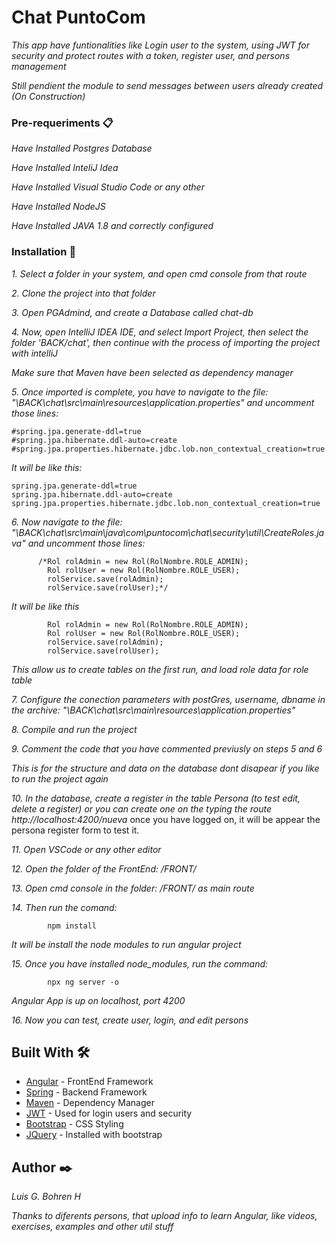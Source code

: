 # Chat PuntoCom

_This app have  funtionalities like Login user to the system, using JWT for security and protect routes with a token, register user, and persons management_

_Still pendient the module to send messages between users already created (On Construction)_



### Pre-requeriments 📋

_Have Installed Postgres Database_

_Have Installed InteliJ Idea_

_Have Installed Visual Studio Code or any other_

_Have Installed NodeJS_

_Have Installed JAVA 1.8 and correctly configured_

### Installation 🔧

_1. Select a folder in your system, and open cmd console from that route_

_2. Clone the project into that folder_

_3. Open PGAdmind, and create a Database called chat-db_

_4. Now, open IntelliJ IDEA IDE, and select Import Project, then select the folder 'BACK/chat', then continue with the process of importing the project with intelliJ_

_Make sure that Maven have been selected as dependency manager_

_5. Once imported is complete, you have to navigate to the file: "\BACK\chat\src\main\resources\application.properties" and uncomment those lines:_

```
#spring.jpa.generate-ddl=true
#spring.jpa.hibernate.ddl-auto=create
#spring.jpa.properties.hibernate.jdbc.lob.non_contextual_creation=true
```

_It will be like this:_
```
spring.jpa.generate-ddl=true
spring.jpa.hibernate.ddl-auto=create
spring.jpa.properties.hibernate.jdbc.lob.non_contextual_creation=true
```

_6. Now navigate to the file: "\BACK\chat\src\main\java\com\puntocom\chat\security\util\CreateRoles.java" and uncomment those lines:_


```
      /*Rol rolAdmin = new Rol(RolNombre.ROLE_ADMIN);
        Rol rolUser = new Rol(RolNombre.ROLE_USER);
        rolService.save(rolAdmin);
        rolService.save(rolUser);*/
```

_It will be like this_

```
        Rol rolAdmin = new Rol(RolNombre.ROLE_ADMIN);
        Rol rolUser = new Rol(RolNombre.ROLE_USER);
        rolService.save(rolAdmin);
        rolService.save(rolUser);
```
_This allow us to create tables on the first run, and load role data for role table_

_7. Configure the conection parameters with postGres, username, dbname in the archive: "\BACK\chat\src\main\resources\application.properties"_

_8. Compile and run the project_

_9. Comment the code that you have commented previusly on steps 5 and 6_

_This is for the structure and data on the database dont disapear if you like to run the project again_

_10. In the database, create a register in the table Persona (to test edit, delete a register) or you can create one on the typing the route http://localhost:4200/nueva_ once you have logged on, it will be appear the persona register form to test it.


_11. Open VSCode or any other editor_

_12. Open the folder of the FrontEnd: /FRONT/_

_13. Open cmd console in the folder: /FRONT/ as main route_

_14. Then run the comand:_

```
        npm install
```

_It will be install the node modules to run angular project_

_15. Once you have installed node_modules, run the command:_

```
        npx ng server -o
```
_Angular App is up on localhost, port 4200_

_16. Now you can test, create user, login, and edit persons_



## Built With 🛠️

* [Angular](https://angular.io/) - FrontEnd Framework
* [Spring](https://spring.io/) - Backend Framework
* [Maven](https://maven.apache.org/) - Dependency Manager
* [JWT](https://jwt.io/) - Used for login users and security
* [Bootstrap](https://getbootstrap.com/) - CSS Styling
* [JQuery](https://jquery.com/) - Installed with bootstrap




## Author ✒️

_Luis G. Bohren H_

_Thanks to diferents persons, that upload info to learn Angular, like videos, exercises, examples and other util stuff_
